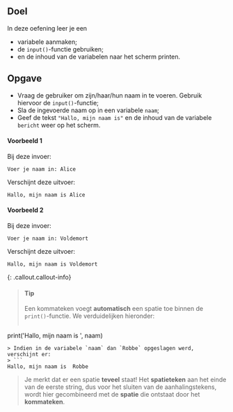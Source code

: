 ## Doel

In deze oefening leer je een 
* variabele aanmaken;
* de `input()`-functie gebruiken;
* en de inhoud van de variabelen naar het scherm printen.

## Opgave

* Vraag de gebruiker om zijn/haar/hun naam in te voeren. Gebruik hiervoor de `input()`-functie;
* Sla de ingevoerde naam op in een variabele `naam`;
* Geef de tekst `"Hallo, mijn naam is"` en de inhoud van de variabele `bericht` weer op het scherm.


#### Voorbeeld 1

Bij deze invoer:
```
Voer je naam in: Alice
```

Verschijnt deze uitvoer:
```
Hallo, mijn naam is Alice
```

#### Voorbeeld 2

Bij deze invoer:
```
Voer je naam in: Voldemort
```

Verschijnt deze uitvoer:
```
Hallo, mijn naam is Voldemort
```


{: .callout.callout-info}
>#### Tip
>Een kommateken voegt **automatisch** een spatie toe binnen de `print()`-functie. We verduidelijken hieronder: 
> ```python
   print('Hallo, mijn naam is ', naam)
  ```
> Indien in de variabele `naam` dan `Robbe` opgeslagen werd, verschijnt er:
> ```
  Hallo, mijn naam is  Robbe
  ```
> Je merkt dat er een spatie **teveel** staat! Het **spatieteken** aan het einde van de eerste string, dus voor het sluiten van de aanhalingstekens, wordt hier gecombineerd met de **spatie** die ontstaat door het **kommateken**. 
